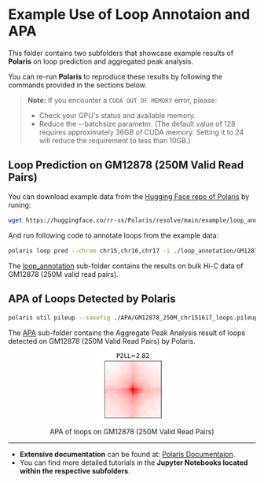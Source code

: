 # Example Use of Loop Annotaion and APA 

This folder contains two subfolders that showcase example results of **Polaris** on loop prediction and aggregated peak analysis.

You can re-run **Polaris** to reproduce these results by following the commands provided in the sections below.

> **Note:** If you encounter a `CUDA OUT OF MEMORY` error, please:
> - Check your GPU's status and available memory.
> - Reduce the --batchsize parameter. (The default value of 128 requires approximately 36GB of CUDA memory. Setting it to 24 will reduce the requirement to less than 10GB.)

## Loop Prediction on GM12878 (250M Valid Read Pairs)

You can download example data from the [Hugging Face repo of Polaris](https://huggingface.co/rr-ss/Polaris/resolve/main/example/loop_annotation/GM12878_250M.bcool?download=true) by runing:
```bash
wget https://huggingface.co/rr-ss/Polaris/resolve/main/example/loop_annotation/GM12878_250M.bcool?download=true -O "./loop_annotation/GM12878_250M.bcool"
```
And run following code to annotate loops from the example data:
```bash
polaris loop pred --chrom chr15,chr16,chr17 -i ./loop_annotation/GM12878_250M.bcool -o ./loop_annotation/GM12878_250M_chr151617_loops.bedpe
```

The [loop_annotation](https://github.com/compbiodsa/Polaris/tree/master/example/loop_annotation) sub-folder contains the results on bulk Hi-C data of GM12878 (250M valid read pairs).



## APA of Loops Detected by Polaris

``` bash
polaris util pileup --savefig ./APA/GM12878_250M_chr151617_loops.pileup.png --p2ll True ./loop_annotation/GM12878_250M_chr151617_loops.bedpe ./loop_annotation/GM12878_250M.bcool
```

The [APA](https://github.com/compbiodsa/Polaris/tree/master/example/APA) sub-folder contains the Aggregate Peak Analysis result of loops detected on GM12878 (250M Valid Read Pairs) by Polaris.

<div style="text-align: center;">
    <figure>
        <img src="./APA/GM12878_250M_chr151617_loops.pileup.png" 
             alt="GM12878_250M_chr151617_loops" 
             title="GM12878_250M_chr151617_loops" 
             width="150">
        <figcaption>APA of loops on GM12878 (250M Valid Read Pairs)</figcaption>
    </figure>
</div>


---
- **Extensive documentation** can be found at: [Polaris Documentaion](https://nucleome-polaris.readthedocs.io/en/latest/).
- You can find more detailed tutorials in the **Jupyter Notebooks located within the respective subfolders**.